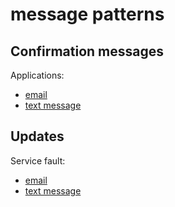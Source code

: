 # message patterns

## Confirmation messages

Applications:

- [email](https://sheryllgds.github.io/message-patterns/confirm-application-email)
- [text message](https://sheryllgds.github.io/message-patterns/)

## Updates

Service fault:

- [email](https://sheryllgds.github.io/message-patterns/service-fault/service-fault-email)
- [text message](https://sheryllgds.github.io/message-patterns/service-fault/service-fault-SMS)
